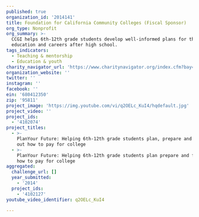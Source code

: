 ```yaml
---
published: true
organization_id: '2014141'
title: Foundation for California Community Colleges (Fiscal Sponsor)
org_type: Nonprofit
org_summary: >-
  CCGI helps 6th-12th grade students develop well-informed plans for their
  education and careers after high school.
tags_indicators:
  - Teaching & mentorship
  - Education & youth
charity_navigator_url: 'https://www.charitynavigator.org/index.cfm?bay=search.profile&ein=680412350'
organization_website: ''
twitter: ''
instagram: ''
facebook: ''
ein: '680412350'
zip: '95811'
project_image: 'https://img.youtube.com/vi/q2OELc_KuI4/hqdefault.jpg'
project_video: ''
project_ids:
  - '4102074'
project_titles:
  - >-
    PlanYour Future: Helping 6th-12th grade students plan, prepare and figure
    out how to pay for college
  - >-
    PlanYour Future: Helping 6th-12th grade students plan prepare and figure out
    how to pay for college
aggregated:
  challenge_url: []
  year_submitted:
    - '2014'
  project_ids:
    - '4102127'
youtube_video_identifier: q2OELc_KuI4

---
```


